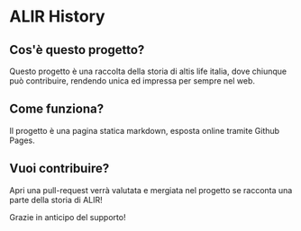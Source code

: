 # ALIR History
## Cos'è questo progetto?
Questo progetto è una raccolta della storia di altis life italia, dove chiunque può contribuire, rendendo unica ed impressa per sempre nel web.

## Come funziona?
Il progetto è una pagina statica markdown, esposta online tramite Github Pages.

## Vuoi contribuire? 
Apri una pull-request verrà valutata e mergiata nel progetto se racconta una parte della storia di ALIR!

Grazie in anticipo del supporto! 
